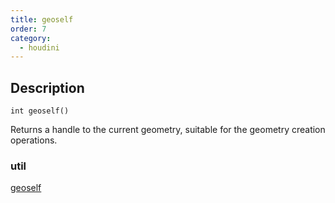 ```yaml
---
title: geoself
order: 7
category:
  - houdini
---
```


## Description

`int geoself()`

Returns a handle to the current geometry, suitable for the geometry creation
operations.

### util

[geoself](geoself.html)
